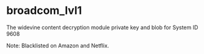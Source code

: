 # broadcom_lvl1
The widevine content decryption module private key and blob for System ID 9608

Note: Blacklisted on Amazon and Netflix.
